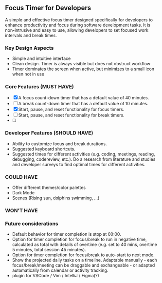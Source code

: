 ## Focus Timer for Developers


A simple and effective focus timer designed specifically for developers to enhance productivity and focus during software development tasks. It is non-intrusive and easy to use, allowing developers to set focused work intervals and break times.  

### Key Design Aspects
- Simple and intuitive interface
- Clean design. Timer is always visible but does not obstruct workflow
- Timer dominates the screen when active, but minimizes to a small icon when not in use

### Core Features (MUST HAVE)
- [x] A focus count-down timer that has a default value of 40 minutes. 
- [ ] A break count-down timer that has a default value of 10 minutes.
- [x] Start, pause, and reset functionality for focus timers.
- [ ] Start, pause, and reset functionality for break timers.
- [ ] 

### Developer Features (SHOULD HAVE)
- Ability to customize focus and break durations.
- Suggested keyboard shortcuts.
- Suggested times for different activities (e.g. coding, meetings, reading, debugging, codereview, etc.). Do a research from literature and studies and developer surveys to find optimal times for different activities.

### COULD HAVE
- Offer different themes/color palettes
- Dark Mode
- Scenes (Rising sun, dolphins swimming, ...)

### WON'T HAVE

### Future considerations
- Default behavior for timer completion is stop at 00:00.
- Option for timer completion for focus/break to run in negative time, calculated as total with details of overtime (e.g. set to 40 mins, overtime 5 minutes, total session 45 minutes).
- Option for timer completion for focus/break to auto-start to next mode.
- Show the projected daily tasks on a timeline. Adaptable manually - each focus/break/meeting can be draggable and exchangeable - or adapted automatically from calendar or activity tracking.
- plugin for VSCode / Vim / IntelliJ / Figma(?)
